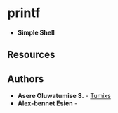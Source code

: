# printf
* **Simple Shell**

## Resources

## Authors
* **Asere Oluwatumise S.** - [Tumixs](https://github.com/Tumixs)
* **Alex-bennet Esien** - []()
